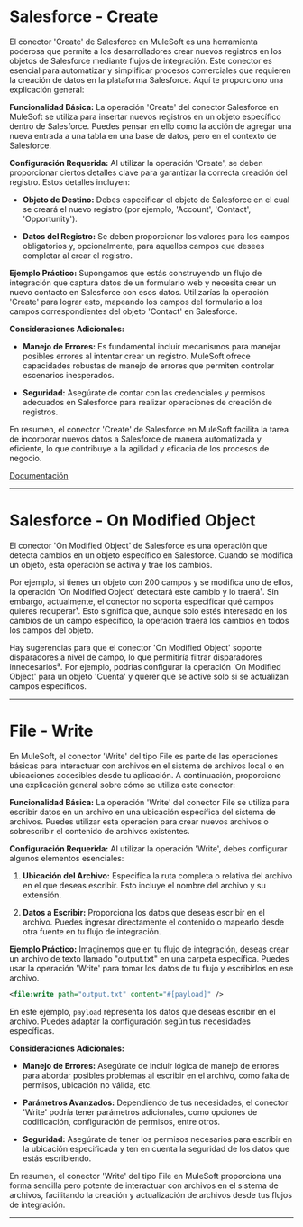 # Salesforce - Create

El conector 'Create' de Salesforce en MuleSoft es una herramienta poderosa que permite a los desarrolladores crear nuevos registros en los objetos de Salesforce mediante flujos de integración. Este conector es esencial para automatizar y simplificar procesos comerciales que requieren la creación de datos en la plataforma Salesforce. Aquí te proporciono una explicación general:

**Funcionalidad Básica:**
La operación 'Create' del conector Salesforce en MuleSoft se utiliza para insertar nuevos registros en un objeto específico dentro de Salesforce. Puedes pensar en ello como la acción de agregar una nueva entrada a una tabla en una base de datos, pero en el contexto de Salesforce.

**Configuración Requerida:**
Al utilizar la operación 'Create', se deben proporcionar ciertos detalles clave para garantizar la correcta creación del registro. Estos detalles incluyen:

- **Objeto de Destino:** Debes especificar el objeto de Salesforce en el cual se creará el nuevo registro (por ejemplo, 'Account', 'Contact', 'Opportunity').
  
- **Datos del Registro:** Se deben proporcionar los valores para los campos obligatorios y, opcionalmente, para aquellos campos que desees completar al crear el registro.

**Ejemplo Práctico:**
Supongamos que estás construyendo un flujo de integración que captura datos de un formulario web y necesita crear un nuevo contacto en Salesforce con esos datos. Utilizarías la operación 'Create' para lograr esto, mapeando los campos del formulario a los campos correspondientes del objeto 'Contact' en Salesforce.

**Consideraciones Adicionales:**
- **Manejo de Errores:** Es fundamental incluir mecanismos para manejar posibles errores al intentar crear un registro. MuleSoft ofrece capacidades robustas de manejo de errores que permiten controlar escenarios inesperados.

- **Seguridad:** Asegúrate de contar con las credenciales y permisos adecuados en Salesforce para realizar operaciones de creación de registros.

En resumen, el conector 'Create' de Salesforce en MuleSoft facilita la tarea de incorporar nuevos datos a Salesforce de manera automatizada y eficiente, lo que contribuye a la agilidad y eficacia de los procesos de negocio.

[Documentación](https://docs.mulesoft.com/salesforce-connector/latest/)

---

# Salesforce - On Modified Object

El conector 'On Modified Object' de Salesforce es una operación que detecta cambios en un objeto específico en Salesforce. Cuando se modifica un objeto, esta operación se activa y trae los cambios.

Por ejemplo, si tienes un objeto con 200 campos y se modifica uno de ellos, la operación 'On Modified Object' detectará este cambio y lo traerá¹. Sin embargo, actualmente, el conector no soporta especificar qué campos quieres recuperar¹. Esto significa que, aunque solo estés interesado en los cambios de un campo específico, la operación traerá los cambios en todos los campos del objeto.

Hay sugerencias para que el conector 'On Modified Object' soporte disparadores a nivel de campo, lo que permitiría filtrar disparadores innecesarios³. Por ejemplo, podrías configurar la operación 'On Modified Object' para un objeto 'Cuenta' y querer que se active solo si se actualizan campos específicos.

---

# File - Write

En MuleSoft, el conector 'Write' del tipo File es parte de las operaciones básicas para interactuar con archivos en el sistema de archivos local o en ubicaciones accesibles desde tu aplicación. A continuación, proporciono una explicación general sobre cómo se utiliza este conector:

**Funcionalidad Básica:**
La operación 'Write' del conector File se utiliza para escribir datos en un archivo en una ubicación específica del sistema de archivos. Puedes utilizar esta operación para crear nuevos archivos o sobrescribir el contenido de archivos existentes.

**Configuración Requerida:**
Al utilizar la operación 'Write', debes configurar algunos elementos esenciales:

1. **Ubicación del Archivo:** Especifica la ruta completa o relativa del archivo en el que deseas escribir. Esto incluye el nombre del archivo y su extensión.

2. **Datos a Escribir:** Proporciona los datos que deseas escribir en el archivo. Puedes ingresar directamente el contenido o mapearlo desde otra fuente en tu flujo de integración.

**Ejemplo Práctico:**
Imaginemos que en tu flujo de integración, deseas crear un archivo de texto llamado "output.txt" en una carpeta específica. Puedes usar la operación 'Write' para tomar los datos de tu flujo y escribirlos en ese archivo.

```xml
<file:write path="output.txt" content="#[payload]" />
```

En este ejemplo, `payload` representa los datos que deseas escribir en el archivo. Puedes adaptar la configuración según tus necesidades específicas.

**Consideraciones Adicionales:**
- **Manejo de Errores:** Asegúrate de incluir lógica de manejo de errores para abordar posibles problemas al escribir en el archivo, como falta de permisos, ubicación no válida, etc.

- **Parámetros Avanzados:** Dependiendo de tus necesidades, el conector 'Write' podría tener parámetros adicionales, como opciones de codificación, configuración de permisos, entre otros.

- **Seguridad:** Asegúrate de tener los permisos necesarios para escribir en la ubicación especificada y ten en cuenta la seguridad de los datos que estás escribiendo.

En resumen, el conector 'Write' del tipo File en MuleSoft proporciona una forma sencilla pero potente de interactuar con archivos en el sistema de archivos, facilitando la creación y actualización de archivos desde tus flujos de integración.

---